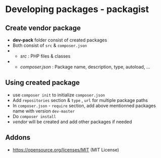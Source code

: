 # Developing packages - packagist

## Create vendor package

- **dev-pack** folder consist of created packages
- Both consist of `src` & `composer.json`
- - *src* : PHP files & classes
- - *composer.json* : Package name, description, type, autoload, ...

## Using created package

- use `composer init` to initialize `composer.json`
- Add `repositories` section & `type` , `url` for multiple package paths
- In `composer.json` - `require` section, add above mentionned packages name with version `dev-master`
- Do `composer install`
- *vendor* will be created and add other packages if needed

## Addons

- https://opensource.org/licenses/MIT (MIT License)